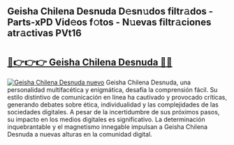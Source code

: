 ## Geisha Chilena Desnuda D𝚎sn𝚞dos filtr𝚊dos - Parts-xPD Vid𝚎os f𝚘tos - N𝚞evas filtr𝚊ciones atr𝚊ctivas PVt16

# <h2><a href="http://mbaouur.tromn.icu/?c=Geisha+Chilena+Desnuda">🔗👉👉👉 Geisha Chilena Desnuda 🔗🔗</a></h2>

[![Geisha Chilena Desnuda nuevo](https://i.imgur.com/pEAQMta.gif)](http://mbaouur.tromn.icu/?c=Geisha+Chilena+Desnuda)
Geisha Chilena Desnuda, una personalidad multifacética y enigmática, desafía la comprensión fácil. Su estilo distintivo de comunicación en línea ha cautivado y provocado críticas, generando debates sobre ética, individualidad y las complejidades de las sociedades digitales. A pesar de la incertidumbre de sus próximos pasos, su impacto en los medios digitales es significativo. La determinación inquebrantable y el magnetismo innegable impulsan a Geisha Chilena Desnuda a nuevas alturas en la comunidad digital.
